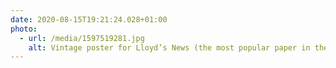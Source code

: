 ```yaml
---
date: 2020-08-15T19:21:24.028+01:00
photo:
  - url: /media/1597519281.jpg
    alt: Vintage poster for Lloyd’s News (the most popular paper in the world).
---
```


